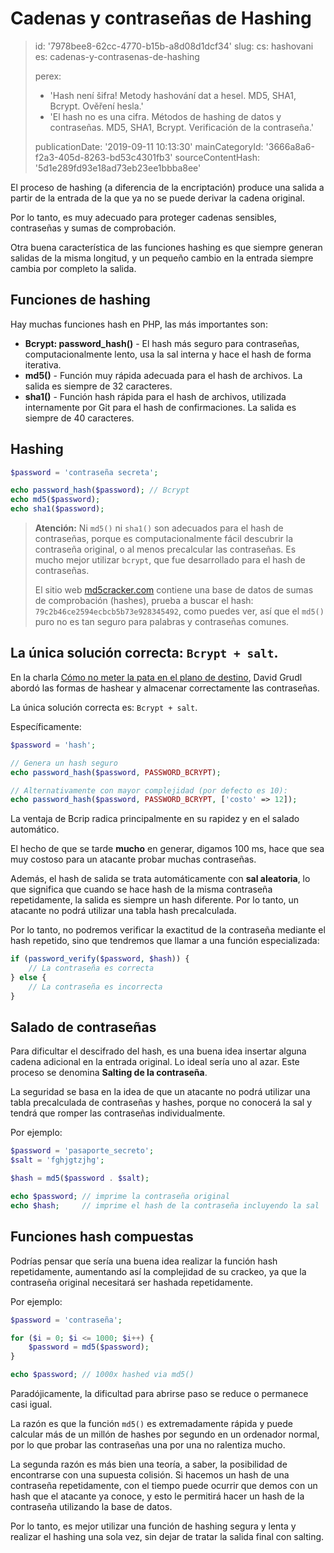 Cadenas y contraseñas de Hashing
================================

> id: '7978bee8-62cc-4770-b15b-a8d08d1dcf34'
> slug:
> 	cs: hashovani
> 	es: cadenas-y-contrasenas-de-hashing
> 
> perex:
> 	- 'Hash není šifra! Metody hashování dat a hesel. MD5, SHA1, Bcrypt. Ověření hesla.'
> 	- 'El hash no es una cifra. Métodos de hashing de datos y contraseñas. MD5, SHA1, Bcrypt. Verificación de la contraseña.'
> 
> publicationDate: '2019-09-11 10:13:30'
> mainCategoryId: '3666a8a6-f2a3-405d-8263-bd53c4301fb3'
> sourceContentHash: '5d1e289fd93e18ad73eb23ee1bbba8ee'

El proceso de hashing (a diferencia de la encriptación) produce una salida a partir de la entrada de la que ya no se puede derivar la cadena original.

Por lo tanto, es muy adecuado para proteger cadenas sensibles, contraseñas y sumas de comprobación.

Otra buena característica de las funciones hashing es que siempre generan salidas de la misma longitud, y un pequeño cambio en la entrada siempre cambia por completo la salida.

Funciones de hashing
----------------

Hay muchas funciones hash en PHP, las más importantes son:

- **Bcrypt: password_hash()** - El hash más seguro para contraseñas, computacionalmente lento, usa la sal interna y hace el hash de forma iterativa.
- **md5()** - Función muy rápida adecuada para el hash de archivos. La salida es siempre de 32 caracteres.
- **sha1()** - Función hash rápida para el hash de archivos, utilizada internamente por Git para el hash de confirmaciones. La salida es siempre de 40 caracteres.

Hashing
-----------

```php
$password = 'contraseña secreta';

echo password_hash($password); // Bcrypt
echo md5($password);
echo sha1($password);
```

> **Atención:** Ni `md5()` ni `sha1()` son adecuados para el hash de contraseñas, porque es computacionalmente fácil descubrir la contraseña original, o al menos precalcular las contraseñas. Es mucho mejor utilizar `bcrypt`, que fue desarrollado para el hash de contraseñas.
>
> El sitio web <a href="https://www.md5cracker.com/">md5cracker.com</a> contiene una base de datos de sumas de comprobación (hashes), prueba a buscar el hash: `79c2b46ce2594ecbcb5b73e928345492`, como puedes ver, así que el `md5()` puro no es tan seguro para palabras y contraseñas comunes.

La única solución correcta: `Bcrypt + salt`.
--------------------------------------

En la charla <a href="https://www.youtube.com/watch?v=F58_A5TM-Sc">Cómo no meter la pata en el plano de destino</a>, David Grudl abordó las formas de hashear y almacenar correctamente las contraseñas.

La única solución correcta es: `Bcrypt + salt`.

Específicamente:

```php
$password = 'hash';

// Genera un hash seguro
echo password_hash($password, PASSWORD_BCRYPT);

// Alternativamente con mayor complejidad (por defecto es 10):
echo password_hash($password, PASSWORD_BCRYPT, ['costo' => 12]);
```

La ventaja de Bcrip radica principalmente en su rapidez y en el salado automático.

El hecho de que se tarde **mucho** en generar, digamos 100 ms, hace que sea muy costoso para un atacante probar muchas contraseñas.

Además, el hash de salida se trata automáticamente con **sal aleatoria**, lo que significa que cuando se hace hash de la misma contraseña repetidamente, la salida es siempre un hash diferente. Por lo tanto, un atacante no podrá utilizar una tabla hash precalculada.

Por lo tanto, no podremos verificar la exactitud de la contraseña mediante el hash repetido, sino que tendremos que llamar a una función especializada:

```php
if (password_verify($password, $hash)) {
    // La contraseña es correcta
} else {
    // La contraseña es incorrecta
}
```

Salado de contraseñas
------------

Para dificultar el descifrado del hash, es una buena idea insertar alguna cadena adicional en la entrada original. Lo ideal sería uno al azar. Este proceso se denomina **Salting de la contraseña**.

La seguridad se basa en la idea de que un atacante no podrá utilizar una tabla precalculada de contraseñas y hashes, porque no conocerá la sal y tendrá que romper las contraseñas individualmente.

Por ejemplo:

```php
$password = 'pasaporte_secreto';
$salt = 'fghjgtzjhg';

$hash = md5($password . $salt);

echo $password; // imprime la contraseña original
echo $hash;     // imprime el hash de la contraseña incluyendo la sal
```

Funciones hash compuestas
------------------------

Podrías pensar que sería una buena idea realizar la función hash repetidamente, aumentando así la complejidad de su crackeo, ya que la contraseña original necesitará ser hashada repetidamente.

Por ejemplo:

```php
$password = 'contraseña';

for ($i = 0; $i <= 1000; $i++) {
    $password = md5($password);
}

echo $password; // 1000x hashed via md5()
```

Paradójicamente, la dificultad para abrirse paso se reduce o permanece casi igual.

La razón es que la función `md5()` es extremadamente rápida y puede calcular más de un millón de hashes por segundo en un ordenador normal, por lo que probar las contraseñas una por una no ralentiza mucho.

La segunda razón es más bien una teoría, a saber, la posibilidad de encontrarse con una supuesta colisión. Si hacemos un hash de una contraseña repetidamente, con el tiempo puede ocurrir que demos con un hash que el atacante ya conoce, y esto le permitirá hacer un hash de la contraseña utilizando la base de datos.

Por lo tanto, es mejor utilizar una función de hashing segura y lenta y realizar el hashing una sola vez, sin dejar de tratar la salida final con salting.
